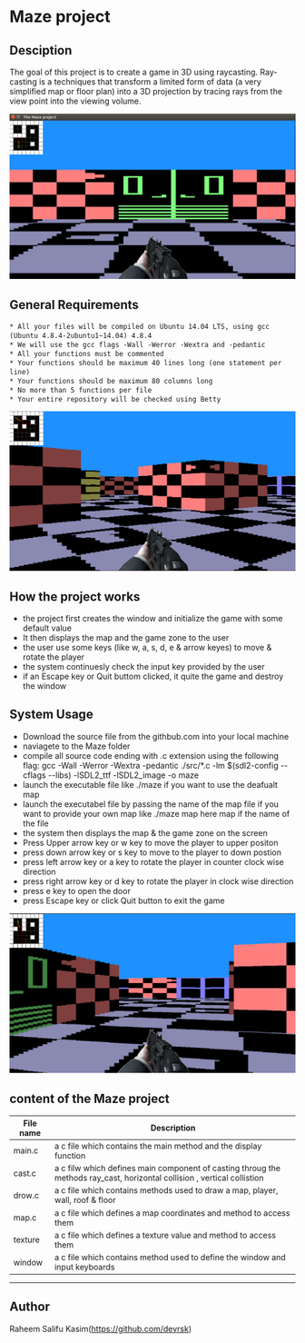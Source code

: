 # Maze project

## Desciption

The goal of this project is to create a game in 3D using raycasting. Ray-casting is a techniques that transform a limited form of data (a very simplified map or floor plan) into a 3D projection by tracing rays from the view point into the viewing volume.

![maze using raycasting](/images/maze1.png)

## General Requirements

    * All your files will be compiled on Ubuntu 14.04 LTS, using gcc (Ubuntu 4.8.4-2ubuntu1~14.04) 4.8.4
    * We will use the gcc flags -Wall -Werror -Wextra and -pedantic
    * All your functions must be commented
    * Your functions should be maximum 40 lines long (one statement per line)
    * Your functions should be maximum 80 columns long
    * No more than 5 functions per file
    * Your entire repository will be checked using Betty

![door_open](/images/maze44.png)

## How the project works
   * the project first creates the window and initialize the game with some default value
   * It then displays the map and the game zone to the user
   * the user use some keys (like w, a, s, d, e & arrow keyes) to move & rotate the player
   * the system continuesly check the input key provided by the user
   * if an Escape key or Quit buttom clicked, it quite the game and destroy the window

## System Usage

   * Download the source file from the githbub.com into your local machine
   * naviagete to the Maze folder
   * compile all source code ending with .c extension using the following flag:
        gcc -Wall -Werror -Wextra -pedantic ./src/*.c -lm $(sdl2-config --cflags --libs) -lSDL2_ttf -lSDL2_image -o maze
   * launch the executable file like ./maze if you want to use the deafualt map
   * launch the executabel file by passing the name of the map file if you want to provide your own map like ./maze map  here map if the name of the file
   * the system then displays the map & the game zone on the screen
   * Press Upper arrow key or w key to move the player to upper positon
   * press down arrow key or s key to move to the player to down postion
   * press left arrow key or a key to rotate the player in counter clock wise direction
   * press right arrow key or d key to rotate the player in clock wise direction
   * press e key to open the door
   * press Escape key or click Quit button to exit the game

![door_open](/images/maze33.png)

## content of the Maze project
| File name       | Description |
---               | ---    |
main.c            | a c file which contains the main method and the display function
cast.c            | a c filw which defines main component of casting throug the methods ray_cast, horizontal collision , vertical collistion
drow.c            | a c file which contains methods used to draw a map, player, wall, roof & floor
map.c             | a c file which defines a map coordinates and method to access them
texture           | a c file which defines a texture value and method to access them
window            | a c file which contains method used to define the window and input keyboards

---


## Author
Raheem Salifu Kasim(https://github.com/devrsk)
